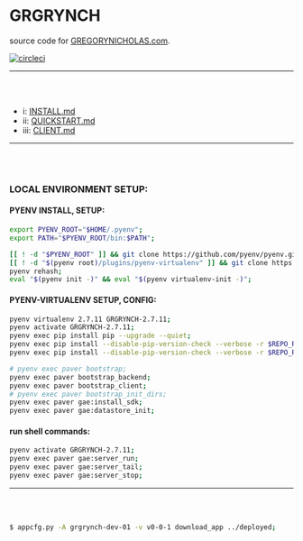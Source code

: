GRGRYNCH
========

source code for [GREGORYNICHOLAS.com](http://gregorynicholas.com).

[![circleci](https://circleci.com/gh/gregorynicholas/grgrynch.svg?style=svg)](https://circleci.com/gh/gregorynicholas/grgrynch)


-----
<br>
<br>


* i: [INSTALL.md](docs/INSTALL.md)
* ii: [QUICKSTART.md](docs/QUICKSTART.md)
* iii: [CLIENT.md](docs/CLIENT.md)


-----
<br>
<br>


### LOCAL ENVIRONMENT SETUP:


#### PYENV INSTALL, SETUP:

```sh
export PYENV_ROOT="$HOME/.pyenv";
export PATH="$PYENV_ROOT/bin:$PATH";

[[ ! -d "$PYENV_ROOT" ]] && git clone https://github.com/pyenv/pyenv.git "$PYENV_ROOT";
[[ ! -d "$(pyenv root)/plugins/pyenv-virtualenv" ]] && git clone https://github.com/pyenv/pyenv-virtualenv.git $(pyenv root)/plugins/pyenv-virtualenv;
pyenv rehash;
eval "$(pyenv init -)" && eval "$(pyenv virtualenv-init -)";

```

#### PYENV-VIRTUALENV SETUP, CONFIG:

```sh
pyenv virtualenv 2.7.11 GRGRYNCH-2.7.11;
pyenv activate GRGRYNCH-2.7.11;
pyenv exec pip install pip --upgrade --quiet;
pyenv exec pip install --disable-pip-version-check --verbose -r $REPO_ROOT/build/pip-paver-deps.txt;
pyenv exec pip install --disable-pip-version-check --verbose -r $REPO_ROOT/build/pip-paver.txt;
```

```sh
# pyenv exec paver bootstrap;
pyenv exec paver bootstrap_backend;
pyenv exec paver bootstrap_client;
# pyenv exec paver bootstrap_init_dirs;
pyenv exec paver gae:install_sdk;
pyenv exec paver gae:datastore_init;
```


#### run shell commands:

```sh
pyenv activate GRGRYNCH-2.7.11;
pyenv exec paver gae:server_run;
pyenv exec paver gae:server_tail;
pyenv exec paver gae:server_stop;
```


-----
<br>
<br>


```sh
$ appcfg.py -A grgrynch-dev-01 -v v0-0-1 download_app ../deployed;
```
